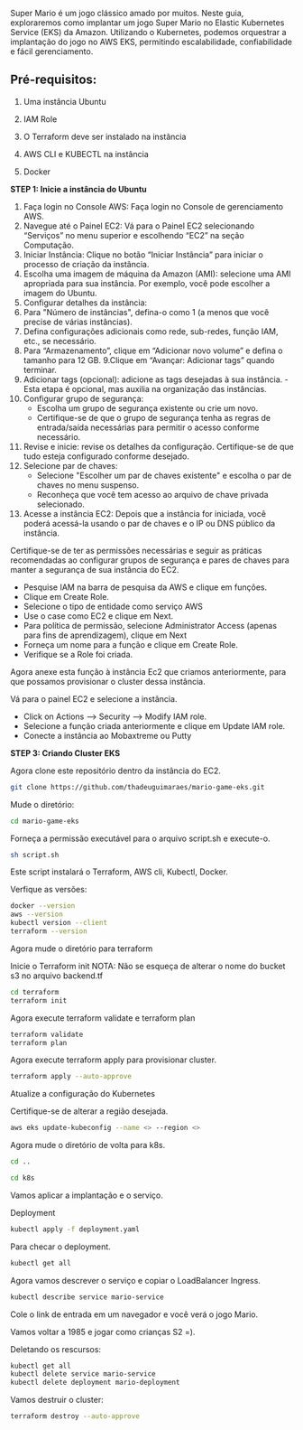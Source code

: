 Super Mario é um jogo clássico amado por muitos. Neste guia, exploraremos como implantar um jogo Super Mario no Elastic Kubernetes Service (EKS) da Amazon. Utilizando o Kubernetes, podemos orquestrar a implantação do jogo no AWS EKS, permitindo escalabilidade, confiabilidade e fácil gerenciamento.

## Pré-requisitos:

1. Uma instância Ubuntu
 
2. IAM Role  
 
3. O Terraform deve ser instalado na instância 
 
4. AWS CLI e KUBECTL na instância 
 
5. Docker
   
**STEP 1: Inicie a instância do Ubuntu**

1. Faça login no Console AWS: Faça login no Console de gerenciamento AWS.
2. Navegue até o Painel EC2: Vá para o Painel EC2 selecionando “Serviços” no menu superior e escolhendo “EC2” na seção Computação.
3. Iniciar Instância: Clique no botão “Iniciar Instância” para iniciar o processo de criação da instância.
4. Escolha uma imagem de máquina da Amazon (AMI): selecione uma AMI apropriada para sua instância. Por exemplo, você pode escolher a imagem do Ubuntu.
5. Configurar detalhes da instância:
6. Para "Número de instâncias", defina-o como 1 (a menos que você precise de várias instâncias).
7. Defina configurações adicionais como rede, sub-redes, função IAM, etc., se necessário.
8. Para “Armazenamento”, clique em “Adicionar novo volume” e defina o tamanho para 12 GB.
9.Clique em “Avançar: Adicionar tags” quando terminar.
10. Adicionar tags (opcional): adicione as tags desejadas à sua instância. - Esta etapa é opcional, mas auxilia na organização das instâncias.
11. Configurar grupo de segurança:
    - Escolha um grupo de segurança existente ou crie um novo.
    - Certifique-se de que o grupo de segurança tenha as regras de entrada/saída necessárias para permitir o acesso conforme necessário.
12. Revise e inicie: revise os detalhes da configuração. Certifique-se de que tudo esteja configurado conforme desejado.
13. Selecione par de chaves:
    - Selecione "Escolher um par de chaves existente" e escolha o par de chaves no menu suspenso.
    - Reconheça que você tem acesso ao arquivo de chave privada selecionado.
 11.  Acesse a instância EC2: Depois que a instância for iniciada, você poderá acessá-la usando o par de chaves e o IP ou DNS público da instância.
    
Certifique-se de ter as permissões necessárias e seguir as práticas recomendadas ao configurar grupos de segurança e pares de chaves para manter a segurança de sua instância do EC2.

- Pesquise IAM na barra de pesquisa da AWS e clique em funções.
- Clique em Create Role.
- Selecione o tipo de entidade como serviço AWS
- Use o case como EC2 e clique em Next.
- Para política de permissão, selecione Administrator Access  (apenas para fins de aprendizagem), clique em Next
- Forneça um nome para a função e clique em Create Role.
- Verifique se a Role foi criada.

Agora anexe esta função à instância Ec2 que criamos anteriormente, para que possamos provisionar o cluster dessa instância.

Vá para o painel EC2 e selecione a instância.

- Click on Actions --> Security --> Modify IAM role.
- Selecione a função criada anteriormente e clique em Update IAM role.
- Conecte a instância ao Mobaxtreme ou Putty

**STEP 3: Criando Cluster EKS**

Agora clone este repositório dentro da instância do EC2.
```sh
git clone https://github.com/thadeuguimaraes/mario-game-eks.git
```
Mude o diretório:
```sh
cd mario-game-eks
```
Forneça a permissão executável para o arquivo script.sh e execute-o.
```sh
sh script.sh
```
Este script instalará o Terraform, AWS cli, Kubectl, Docker.

Verfique as versões:
```sh
docker --version
aws --version
kubectl version --client
terraform --version
```
Agora mude o diretório para terraform

Inicie o Terraform init
NOTA: Não se esqueça de alterar o nome do bucket s3 no arquivo backend.tf
```sh
cd terraform
terraform init
```
Agora execute terraform validate e terraform plan
```sh
terraform validate
terraform plan
```
Agora execute terraform apply para provisionar cluster.
```sh
terraform apply --auto-approve
```
Atualize a configuração do Kubernetes

Certifique-se de alterar a região desejada.
```sh
aws eks update-kubeconfig --name <> --region <>
```
Agora mude o diretório de volta para k8s.
```sh
cd ..
```
```sh
cd k8s
```
Vamos aplicar a implantação e o serviço.

Deployment
```sh
kubectl apply -f deployment.yaml
```
Para checar o deployment.
```sh
kubectl get all
```
Agora vamos descrever o serviço e copiar o LoadBalancer Ingress.
```sh
kubectl describe service mario-service
```
Cole o link de entrada em um navegador e você verá o jogo Mario.

Vamos voltar a 1985 e jogar como crianças S2 =).

Deletando os rescursos:
```sh
kubectl get all
kubectl delete service mario-service
kubectl delete deployment mario-deployment
```
Vamos destruir o cluster:
```sh
terraform destroy --auto-approve
```